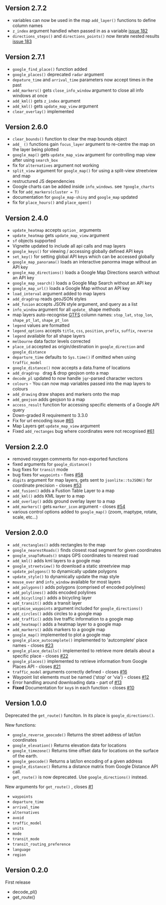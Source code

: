 ## Version 2.7.2

* variables can now be used in the map `add_layer()` functions to define column names
* `z_index` argument handled when passed in as a variable [issue 182](https://github.com/SymbolixAU/googleway/issues/182)
* `directions_steps()` and `directions_points()` now iterate nested results [issue 183](https://github.com/SymbolixAU/googleway/issues/183)

## Version 2.7.1

* `google_find_place()` function added
* `google_places()` deprecated `radar` argument
* `depature_time` and `arrival_time` parameters now accept times in the past
* `add_markers()` gets `close_info_window` argument to close all info windows at once
* `add_kml()` gets `z_index` argument
* `add_kml()` gets `update_map_view` argument
* `clear_overlay()` implemented


## Version 2.6.0

* `clear_bounds()` function to clear the map bounds object
* `add_ ()` functions gain `focus_layer` argument to re-centre the map on the layer being plotted
* `google_map()` gets `update_map_view` argument for controlling map view after using `search_box`
* fix for `alternatives` argument not working
* `split_view` argument for `google_map()` for using a split-view streetview and map
* restructured JS dependencies
* Google charts can be added inside `info_windows`. see `?google_charts`
* fix for `add_markers(cluster = T)`
* documentation for `google_map-shiny` and `google_map` updated
* fix for `place_hours()` and `place_open()`


## Version 2.4.0

* `update_heatmap` accepts `option_` arguments
* `update_heatmap` gets `update_map_view` argument
* `sf` objects supported
* Vignette updated to include all api calls and map layers
* `google_keys()` for viewing / accessing globally defined API keys
* `set_key()` for setting global API keys which can be accessed globally
* `google_map_panorama()` loads an interactive panorma image without an API key
* `google_map_directions()` loads a Google Map Directions search without an API key
* `google_map_search()` loads a Google Map Search without an API key
* `google_map_url()` loads a Google Map without an API key
* `load_interval` argument added to map layers
* `add_dragdrop` reads geoJSON styles
* `add_fusion` accepts JSON style argument, and query as a list
* `info_window` argument for all `update_` shape methods
* map layers auto-recognise [GTFS](https://developers.google.com/transit/gtfs/) column names: `stop_lat`, `stop_lon`, `shape_pt_lat`, `shape_pt_lon`
* `legend` values are formatted
* `legend_options` accepts `title`, `css`, `position`, `prefix`, `suffix`, `reverse`
* `legend` available for all shape layers
* `melbourne` data factor levels corrected
* `place_id` accepted as origin/destination in `google_direction` and `google_distance`
* `departure_time` defaults to `Sys.time()` if omitted when using `traffic_model`
* `google_distance()` now accepts a data.frame of locations
* `add_dragdrop ` drag & drop geojson onto a map
* `decode_pl` updated to now handle `jqr`-parsed character vectors
* `colours` - You can now map variables passed into the map layers to colours
* `add_drawing` draw shapes and markers onto the map
* `add_geojson` adds geojson to a map
* `access_result` function for accessing specific elements of a Google API query
* Down-graded R requirement to 3.3.0
* Fix for url encoding issue [#65](https://github.com/SymbolixAU/googleway/issues/65)
* Map Layers get `update_map_view` argument
* Fixed `add_rectanges` bug where coordinates were not recognised [#61](https://github.com/SymbolixAU/googleway/issues/61)


## Version 2.2.0

* removed roxygen comments for non-exported functions
* fixed arguments for `google_distance()`
* bug fixes for `transit` mode
* bug fixes for `waypoints` - fixes [#58](https://github.com/SymbolixAU/googleway/issues/58)
* `digits` argument for map layers, gets sent to `jsonlite::toJSON()` for coordinate precision - closes [#53](https://github.com/SymbolixAU/googleway/issues/53)
* `add_fusion()` adds a Fustion Table Layer to a map
* `add_kml()` adds KML layer to a map
* `add_overlay()` adds ground overlay layer to a map
* `add_markers()` gets `marker_icon` argument - closes [#54](https://github.com/SymbolixAU/googleway/issues/54)
* various control options added to `google_map()` (zoom, maptype, rotate, scale, etc...)


## Version 2.0.0 

* `add_rectangles()` adds rectangles to the map
* `google_nearestRoads()` finds closest road segment for given coordinates
* `google_snapToRoads()` snaps GPS coordinates to nearest road
* `add_kml()` adds kml layers to a google map
* `google_streetview()` to download a static streetview map
* `update_polygons()` to dynamically update polygons
* `update_style()` to dynamically update the map style
* `mouse_over` and `info_window` available for most layers
* `add_polygons()` adds polygons (comprised of encoded polylines)
* `add_polylines()` adds encoded polylines
* `add_bicycling()` adds a bicycling layer
* `add_transit()` adds a transit layer
* `optimise_waypoints` argument included for `google_directions()`
* `add_circles()` adds circles to a google map
* `add_traffic()` adds live traffic information to a google map
* `add_heatmap()` adds a heatmap layer to a google map
* `add_markers()` adds markers to a google map
* `google_map()` implemented to plot a google map 
* `google_place_autocomplete()` implemented to 'autcomplete' place names - closes [#23](https://github.com/SymbolixAU/googleway/issues/23)
* `google_place_details()` implemented to retrieve more details about a specific place - closes [#22](https://github.com/SymbolixAU/googleway/issues/22)
* `google_places()` implemented to retrieve information from Google Places API - closes [#21](https://github.com/SymbolixAU/googleway/issues/21)
* `traffic_model` arguments correctly defined - closes [#16](https://github.com/SymbolixAU/googleway/issues/16)
* Waypoint list elements must be named ('stop' or 'via') - closes [#12](https://github.com/SymbolixAU/googleway/issues/12)
* Error handling around downloading data - part of [#13](https://github.com/SymbolixAU/googleway/issues/13)
* **Fixed** Documentation for `key`s in each function - closes [#10](https://github.com/SymbolixAU/googleway/issues/10)


## Version 1.0.0

Deprecated the `get_route()` funciton. In its place is `google_directions()`.

New functions:

* `google_reverse_geocode()` Returns the street address of lat/lon coordinates
* `google_elevation()` Returns elevation data for locations
* `google_timezone()` Returns time offset data for locations on the surface of the earth.
* `google_geocode()` Returns a lat/lon encoding of a given address
* `google_distance()` Returns a distance matrix from Google Distance API call.
* `get_route()` is now deprecated. Use `google_directions()` instead.

New arguments for `get_route()` , closes [#1](https://github.com/SymbolixAU/googleway/issues/1)

* `waypoints`
* `departure_time` 
* `arrival_time`
* `alternatives` 
* `avoid`
* `traffic_model`
* `units`
* `mode`
* `transit_mode`
* `transit_routing_preference`
* `language`
* `region`


## Version 0.2.0

First release

* decode_pl()
* get_route()
